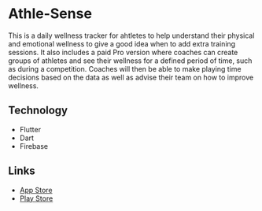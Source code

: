 # Athle-Sense

This is a daily wellness tracker for ahtletes to help understand their physical and emotional wellness to give a good idea when to add extra training sessions. It also includes a paid Pro version where coaches can create groups of athletes and see their wellness for a defined period of time, such as during a competition. Coaches will then be able to make playing time decisions based on the data as well as advise their team on how to improve wellness. 

## Technology

- Flutter  
- Dart  
- Firebase

## Links

- [App Store](https://apps.apple.com/app/id1634415585)
- [Play Store](https://play.google.com/store/apps/details?id=com.alastairrmcneill.wellnesstracker)


